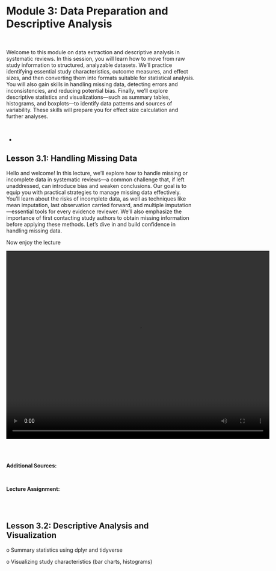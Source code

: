# Module 3: Data Preparation and Descriptive Analysis 
<br>

Welcome to this module on data extraction and descriptive analysis in systematic reviews. In this session, you will learn how to move from raw study information to structured, analyzable datasets. We’ll practice identifying essential study characteristics, outcome measures, and effect sizes, and then converting them into formats suitable for statistical analysis. You will also gain skills in handling missing data, detecting errors and inconsistencies, and reducing potential bias. Finally, we’ll explore descriptive statistics and visualizations—such as summary tables, histograms, and boxplots—to identify data patterns and sources of variability. These skills will prepare you for effect size calculation and further analyses.

<br>

-
## Lesson 3.1: Handling Missing Data 

Hello and welcome! In this lecture, we’ll explore how to handle missing or incomplete data in systematic reviews—a common challenge that, if left unaddressed, can introduce bias and weaken conclusions. Our goal is to equip you with practical strategies to manage missing data effectively. You’ll learn about the risks of incomplete data, as well as techniques like mean imputation, last observation carried forward, and multiple imputation—essential tools for every evidence reviewer. We’ll also emphasize the importance of first contacting study authors to obtain missing information before applying these methods. Let’s dive in and build confidence in handling missing data.

Now enjoy the lecture 

<video width="700" height="500" controls>
  <source src="http://publish.illinois.edu/tassitanolab-training/files/2025/08/Lecture-3.1.mp4">
  Your browser does not support the video tag.
</video>

<br><br>


**Additional Sources:**


<br>

**Lecture Assignment:**



<br><br>

## Lesson 3.2: Descriptive Analysis and Visualization

o	Summary statistics using dplyr and tidyverse

o	Visualizing study characteristics (bar charts, histograms)
